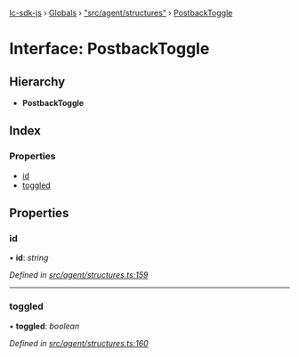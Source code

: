 [lc-sdk-js](../README.md) › [Globals](../globals.md) › ["src/agent/structures"](../modules/_src_agent_structures_.md) › [PostbackToggle](_src_agent_structures_.postbacktoggle.md)

# Interface: PostbackToggle

## Hierarchy

* **PostbackToggle**

## Index

### Properties

* [id](_src_agent_structures_.postbacktoggle.md#id)
* [toggled](_src_agent_structures_.postbacktoggle.md#toggled)

## Properties

###  id

• **id**: *string*

*Defined in [src/agent/structures.ts:159](https://github.com/livechat/lc-sdk-js/blob/38eeefe/src/agent/structures.ts#L159)*

___

###  toggled

• **toggled**: *boolean*

*Defined in [src/agent/structures.ts:160](https://github.com/livechat/lc-sdk-js/blob/38eeefe/src/agent/structures.ts#L160)*
